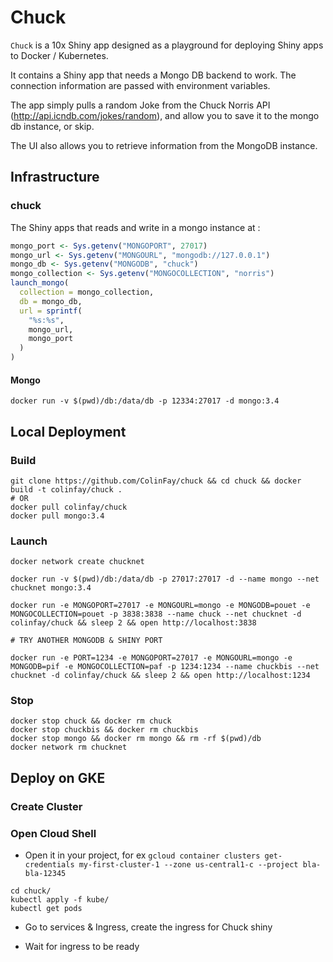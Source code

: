 # Chuck 

`Chuck` is a 10x Shiny app designed as a playground for deploying Shiny apps to Docker / Kubernetes.

It contains a Shiny app that needs a Mongo DB backend to work. The connection information are passed with environment variables. 

The app simply pulls a random Joke from the Chuck Norris API (<http://api.icndb.com/jokes/random>), and allow you to save it to the mongo db instance, or skip. 

The UI also allows you to retrieve information from the MongoDB instance. 

## Infrastructure

### chuck

The Shiny apps that reads and write in a mongo instance at : 

```r
mongo_port <- Sys.getenv("MONGOPORT", 27017)
mongo_url <- Sys.getenv("MONGOURL", "mongodb://127.0.0.1")
mongo_db <- Sys.getenv("MONGODB", "chuck")
mongo_collection <- Sys.getenv("MONGOCOLLECTION", "norris")
launch_mongo(
  collection = mongo_collection, 
  db = mongo_db, 
  url = sprintf(
    "%s:%s", 
    mongo_url,
    mongo_port
  )
)
```

#### Mongo

``` 
docker run -v $(pwd)/db:/data/db -p 12334:27017 -d mongo:3.4 
```

## Local Deployment

### Build 

```
git clone https://github.com/ColinFay/chuck && cd chuck && docker build -t colinfay/chuck .
# OR 
docker pull colinfay/chuck
docker pull mongo:3.4 
```

### Launch 

```
docker network create chucknet

docker run -v $(pwd)/db:/data/db -p 27017:27017 -d --name mongo --net chucknet mongo:3.4

docker run -e MONGOPORT=27017 -e MONGOURL=mongo -e MONGODB=pouet -e MONGOCOLLECTION=pouet -p 3838:3838 --name chuck --net chucknet -d colinfay/chuck && sleep 2 && open http://localhost:3838

# TRY ANOTHER MONGODB & SHINY PORT

docker run -e PORT=1234 -e MONGOPORT=27017 -e MONGOURL=mongo -e MONGODB=pif -e MONGOCOLLECTION=paf -p 1234:1234 --name chuckbis --net chucknet -d colinfay/chuck && sleep 2 && open http://localhost:1234
```


### Stop 

```
docker stop chuck && docker rm chuck
docker stop chuckbis && docker rm chuckbis
docker stop mongo && docker rm mongo && rm -rf $(pwd)/db
docker network rm chucknet
```

## Deploy on GKE

### Create Cluster

### Open Cloud Shell

+ Open it in your project, for ex `gcloud container clusters get-credentials my-first-cluster-1 --zone us-central1-c --project bla-bla-12345`

```
cd chuck/
kubectl apply -f kube/
kubectl get pods
```

+ Go to services & Ingress, create the ingress for Chuck shiny

+ Wait for ingress to be ready

